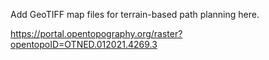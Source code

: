 Add GeoTIFF map files for terrain-based path planning here.

https://portal.opentopography.org/raster?opentopoID=OTNED.012021.4269.3
